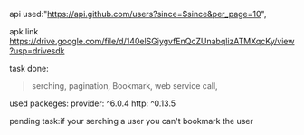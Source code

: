 api used:"https://api.github.com/users?since=$since&per_page=10",


apk link
https://drive.google.com/file/d/140elSGiygvfEnQcZUnabqlizATMXqcKy/view?usp=drivesdk

task done:

> serching,
> pagination,
> Bookmark,
> web service call,

used packeges:
 provider: ^6.0.4 
 http: ^0.13.5
  
pending task:if your serching a user you can't bookmark the  user 
  

